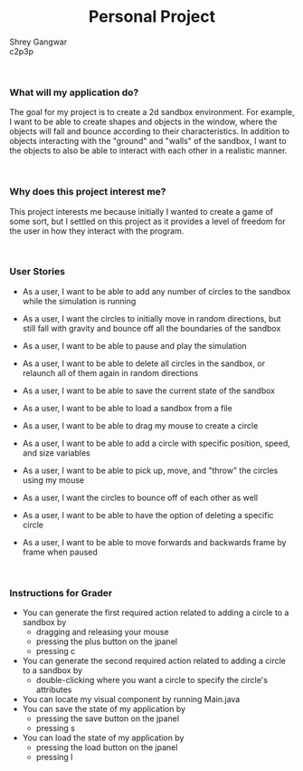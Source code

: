 [//]: # (# My Personal Project)

[//]: # (## A subtitle)

<h1 style="text-align: center;"> Personal Project </h1>

Shrey Gangwar  
c2p3p


<br/>

### What will my application do?
The goal for my project is to create a 2d sandbox environment.
For example, I want to be able to create shapes and objects in the window,
where the objects will fall and bounce according to their characteristics.
In addition to objects interacting with the "ground" and "walls" of the sandbox,
I want to the objects to also be able to interact with each other in a realistic
manner.

<br/>

### Why does this project interest me?
This project interests me because initially I wanted to create a game of some sort,
but I settled on this project as it provides a level of freedom for the user 
in how they interact
with the program.

<br/>

### User Stories

- As a user, I want to be able to add any number of circles to the sandbox while the simulation is running
- As a user, I want the circles to initially move in random directions, but still fall with gravity and bounce off all the boundaries of the sandbox
- As a user, I want to be able to pause and play the simulation
- As a user, I want to be able to delete all circles in the sandbox, or relaunch all of them again in random directions


- As a user, I want to be able to save the current state of the sandbox
- As a user, I want to be able to load a sandbox from a file

- As a user, I want to be able to drag my mouse to create a circle
- As a user, I want to be able to add a circle with specific position, speed, and size variables
- As a user, I want to be able to pick up, move, and "throw" the circles using my mouse
- As a user, I want the circles to bounce off of each other as well
- As a user, I want to be able to have the option of deleting a specific circle
- As a user, I want to be able to move forwards and backwards frame by frame when paused

<br/>

### Instructions for Grader

- You can generate the first required action related to adding a circle to a sandbox by
  - dragging and releasing your mouse
  - pressing the plus button on the jpanel
  - pressing c
- You can generate the second required action related to adding a circle to a sandbox by
  - double-clicking where you want a circle to specify the circle's attributes
- You can locate my visual component by running Main.java
- You can save the state of my application by
  - pressing the save button on the jpanel
  - pressing s
- You can load the state of my application by
  - pressing the load button on the jpanel
  - pressing l